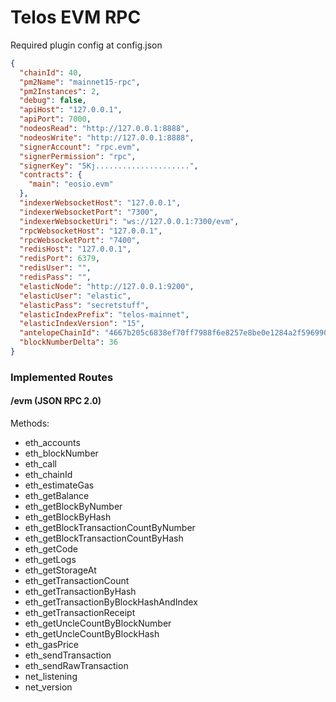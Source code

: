 # Telos EVM RPC

Required plugin config at config.json

```json
{
  "chainId": 40,
  "pm2Name": "mainnet15-rpc",
  "pm2Instances": 2,
  "debug": false,
  "apiHost": "127.0.0.1",
  "apiPort": 7000,
  "nodeosRead": "http://127.0.0.1:8888",
  "nodeosWrite": "http://127.0.0.1:8888",
  "signerAccount": "rpc.evm",
  "signerPermission": "rpc",
  "signerKey": "5Kj.....................",
  "contracts": {
    "main": "eosio.evm"
  },
  "indexerWebsocketHost": "127.0.0.1",
  "indexerWebsocketPort": "7300",
  "indexerWebsocketUri": "ws://127.0.0.1:7300/evm",
  "rpcWebsocketHost": "127.0.0.1",
  "rpcWebsocketPort": "7400",
  "redisHost": "127.0.0.1",
  "redisPort": 6379,
  "redisUser": "",
  "redisPass": "",
  "elasticNode": "http://127.0.0.1:9200",
  "elasticUser": "elastic",
  "elasticPass": "secretstuff",
  "elasticIndexPrefix": "telos-mainnet",
  "elasticIndexVersion": "15",
  "antelopeChainId": "4667b205c6838ef70ff7988f6e8257e8be0e1284a2f59699054a018f743b1d11",
  "blockNumberDelta": 36
}

```
### Implemented Routes

#### /evm (JSON RPC 2.0)

Methods:
  - eth_accounts
  - eth_blockNumber
  - eth_call
  - eth_chainId
  - eth_estimateGas
  - eth_getBalance
  - eth_getBlockByNumber
  - eth_getBlockByHash
  - eth_getBlockTransactionCountByNumber
  - eth_getBlockTransactionCountByHash
  - eth_getCode
  - eth_getLogs
  - eth_getStorageAt
  - eth_getTransactionCount
  - eth_getTransactionByHash
  - eth_getTransactionByBlockHashAndIndex
  - eth_getTransactionReceipt
  - eth_getUncleCountByBlockNumber
  - eth_getUncleCountByBlockHash
  - eth_gasPrice
  - eth_sendTransaction
  - eth_sendRawTransaction
  - net_listening
  - net_version
